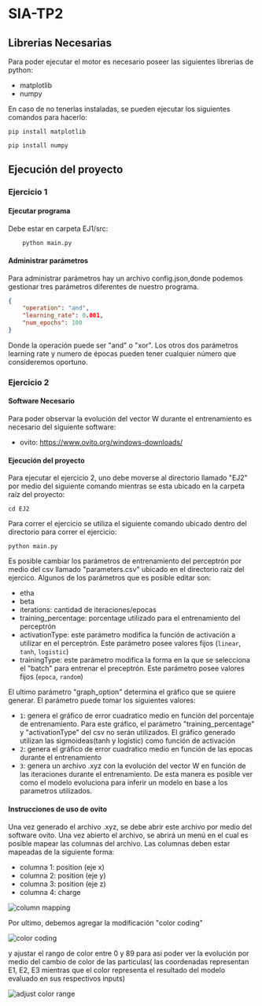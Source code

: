 # SIA-TP2

## Librerias Necesarias

Para poder ejecutar el motor es necesario poseer las siguientes librerias de python:

- matplotlib
- numpy

En caso de no tenerlas instaladas, se pueden ejecutar los siguientes comandos para hacerlo:

`pip install matplotlib`

`pip install numpy`

## Ejecución del proyecto

### Ejercicio 1

#### Ejecutar programa

Debe estar en carpeta EJ1/src:

```bash
    python main.py
```

#### Administrar parámetros

Para administrar parámetros hay un archivo config.json,donde podemos gestionar tres parámetros diferentes de nuestro programa.

```json
{
    "operation": "and",
    "learning_rate": 0.001,
    "num_epochs": 100
}
```

Donde la operación puede ser "and" o "xor".
Los otros dos parámetros learning rate y numero de épocas pueden tener cualquier número que consideremos oportuno.

### Ejercicio 2

#### Software Necesario
Para poder observar la evolución del vector W durante el entrenamiento es necesario del siguiente software:
 - ovito: https://www.ovito.org/windows-downloads/

#### Ejecución del proyecto

Para ejecutar el ejercicio 2, uno debe moverse al directorio llamado "EJ2" por medio del siguiente comando mientras se esta ubicado en la carpeta raíz del proyecto:

`cd EJ2`

Para correr el ejercicio se utiliza el siguiente comando ubicado dentro del directorio para correr el ejercicio:

`python main.py`

Es posible cambiar los parámetros de entrenamiento del perceptrón por medio del csv llamado "parameters.csv" ubicado en el directorio raíz del ejercico. Algunos de los parámetros que es posible editar son:

- etha
- beta
- iterations: cantidad de iteraciones/epocas
- training_percentage: porcentage utilizado para el entrenamiento del perceptrón
- activationType: este parámetro modifica la función de activación a utilizar en el perceptrón. Este parámetro posee valores fijos (`linear`, `tanh`, `logistic`)
- trainingType: este parámetro modifica la forma en la que se selecciona el "batch" para entrenar el preceptrón. Este parámetro posee valores fijos (`epoca`, `random`)

El ultimo parámetro "graph_option" determina el gráfico que se quiere generar. El parámetro puede tomar los siguientes valores:
- `1`:  genera el gráfico de error cuadratico medio en función del porcentaje de entrenamiento. Para este gráfico, el parámetro "training_percentage" y "activationType" del csv no serán utilizados. El gráfico generado utilizan las sigmoideas(tanh y logistic) como función de activación
- `2`: genera el gráfico de error cuadratico medio en función de las epocas durante el entrenamiento
- `3`: genera un archivo .xyz con la evolución del vector W en función de las iteraciones durante el entrenamiento. De esta manera es posible ver como el modelo evoluciona para inferir un modelo en base a los parametros utilizados.

#### Instrucciones de uso de ovito
Una vez generado el archivo .xyz, se debe abrir este archivo por medio del software ovito. Una vez abierto el archivo, se abrirá un menú en el cual es posible mapear las columnas del archivo. Las columnas deben estar mapeadas de la siguiente forma:
 - columna 1: position (eje x)
 - columna 2: position (eje y)
 - columna 3: position (eje z)
 - columna 4: charge
 
 ![column mapping](https://github.com/GonzaloRossin/SIA-TP2/main/tutorial_images/column_maping.png?raw=true)
 
 Por ultimo, debemos agregar la modificación "color coding"
 
 ![color coding](https://github.com/GonzaloRossin/SIA-TP2/main/tutorial_images/color_coding.png?raw=true)
 
 y ajustar el rango de color entre 0 y 89 para asi poder ver la evolución por medio del cambio de color de las particulas( las coordenadas representan E1, E2, E3 mientras que el color representa el resultado del modelo evaluado en sus respectivos inputs)
 
 ![adjust color range](https://github.com/GonzaloRossin/SIA-TP2/main/tutorial_images/limits.png?raw=true)
